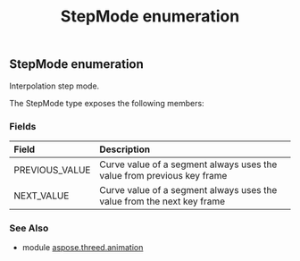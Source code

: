 ﻿---
title: StepMode enumeration
second_title: Aspose.3D for Python via .NET API References
description: 
type: docs
weight: 100
url: /python-net/aspose.threed.animation/stepmode/
is_root: false
---

## StepMode enumeration

Interpolation step mode.



The StepMode type exposes the following members:

### Fields
| Field | Description |
| :- | :- |
| PREVIOUS_VALUE | Curve value of a segment always uses the value from previous key frame |
| NEXT_VALUE | Curve value of a segment always uses the value from the next key frame |



### See Also
* module [aspose.threed.animation](..)
